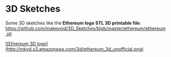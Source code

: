 # 3D Sketches
Some 3D sketches like the **Ethereum logo STL 3D printable file**: https://github.com/makevoid/3D_Sketches/blob/master/ethereum/ethereum.stl  

<a href="https://github.com/makevoid/3D_Sketches/blob/master/ethereum/ethereum.stl">
![Ethereum 3D logo](http://mkvd.s3.amazonaws.com/3d/ethereum_3d_unofficial.png)
</a>
